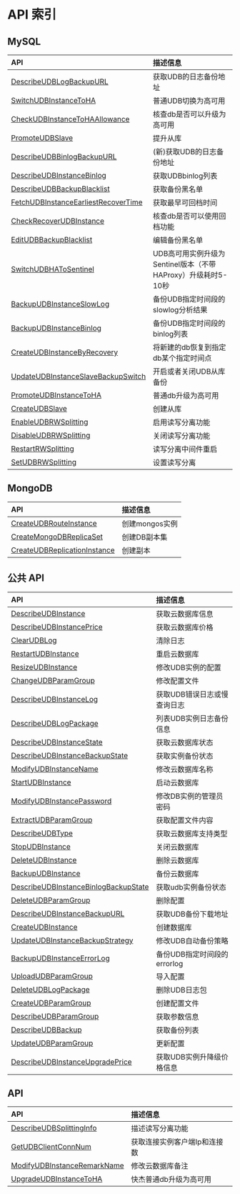 # API 索引

## MySQL

| API | 描述信息 |
|:---|:---|
|[DescribeUDBLogBackupURL](api/udb-api/describe_udb_log_backup_url)|获取UDB的日志备份地址|
|[SwitchUDBInstanceToHA](api/udb-api/switch_udb_instance_to_ha)|普通UDB切换为高可用|
|[CheckUDBInstanceToHAAllowance](api/udb-api/check_udb_instance_to_ha_allowance)|核查db是否可以升级为高可用|
|[PromoteUDBSlave](api/udb-api/promote_udb_slave)|提升从库|
|[DescribeUDBBinlogBackupURL](api/udb-api/describe_udb_binlog_backup_url)|(新)获取UDB的日志备份地址|
|[DescribeUDBInstanceBinlog](api/udb-api/describe_udb_instance_binlog)|获取UDBbinlog列表|
|[DescribeUDBBackupBlacklist](api/udb-api/describe_udb_backup_blacklist)|获取备份黑名单|
|[FetchUDBInstanceEarliestRecoverTime](api/udb-api/fetch_udb_instance_earliest_recover_time)|获取最早可回档时间|
|[CheckRecoverUDBInstance](api/udb-api/check_recover_udb_instance)|核查db是否可以使用回档功能|
|[EditUDBBackupBlacklist](api/udb-api/edit_udb_backup_blacklist)|编辑备份黑名单|
|[SwitchUDBHAToSentinel](api/udb-api/switch_udb_ha_to_sentinel)|UDB高可用实例升级为Sentinel版本（不带HAProxy）升级耗时5-10秒|
|[BackupUDBInstanceSlowLog](api/udb-api/backup_udb_instance_slow_log)|备份UDB指定时间段的slowlog分析结果|
|[BackupUDBInstanceBinlog](api/udb-api/backup_udb_instance_binlog)|备份UDB指定时间段的binlog列表|
|[CreateUDBInstanceByRecovery](api/udb-api/create_udb_instance_by_recovery)|将新建的db恢复到指定db某个指定时间点|
|[UpdateUDBInstanceSlaveBackupSwitch](api/udb-api/update_udb_instance_slave_backup_switch)|开启或者关闭UDB从库备份|
|[PromoteUDBInstanceToHA](api/udb-api/promote_udb_instance_to_ha)|普通db升级为高可用|
|[CreateUDBSlave](api/udb-api/create_udb_slave)|创建从库|
|[EnableUDBRWSplitting](api/udb-api/enable_udb_rw_splitting)|启用读写分离功能|
|[DisableUDBRWSplitting](api/udb-api/disable_udb_rw_splitting)|关闭读写分离功能|
|[RestartRWSplitting](api/udb-api/restart_rw_splitting)|读写分离中间件重启|
|[SetUDBRWSplitting](api/udb-api/set_udb_rw_splitting)|设置读写分离|

## MongoDB

| API | 描述信息 |
|:---|:---|
|[CreateUDBRouteInstance](api/udb-api/create_udb_route_instance)|创建mongos实例|
|[CreateMongoDBReplicaSet](api/udb-api/create_mongo_db_replica_set)|创建DB副本集|
|[CreateUDBReplicationInstance](api/udb-api/create_udb_replication_instance)|创建副本|

## 公共 API

| API | 描述信息 |
|:---|:---|
|[DescribeUDBInstance](api/udb-api/describe_udb_instance)|获取云数据库信息|
|[DescribeUDBInstancePrice](api/udb-api/describe_udb_instance_price)|获取云数据库价格|
|[ClearUDBLog](api/udb-api/clear_udb_log)|清除日志|
|[RestartUDBInstance](api/udb-api/restart_udb_instance)|重启云数据库|
|[ResizeUDBInstance](api/udb-api/resize_udb_instance)|修改UDB实例的配置|
|[ChangeUDBParamGroup](api/udb-api/change_udb_param_group)|修改配置文件|
|[DescribeUDBInstanceLog](api/udb-api/describe_udb_instance_log)|获取UDB错误日志或慢查询日志|
|[DescribeUDBLogPackage](api/udb-api/describe_udb_log_package)|列表UDB实例日志备份信息|
|[DescribeUDBInstanceState](api/udb-api/describe_udb_instance_state)|获取云数据库状态|
|[DescribeUDBInstanceBackupState](api/udb-api/describe_udb_instance_backup_state)|获取实例备份状态|
|[ModifyUDBInstanceName](api/udb-api/modify_udb_instance_name)|修改云数据库名称|
|[StartUDBInstance](api/udb-api/start_udb_instance)|启动云数据库|
|[ModifyUDBInstancePassword](api/udb-api/modify_udb_instance_password)|修改DB实例的管理员密码|
|[ExtractUDBParamGroup](api/udb-api/extract_udb_param_group)|获取配置文件内容|
|[DescribeUDBType](api/udb-api/describe_udb_type)|获取云数据库支持类型|
|[StopUDBInstance](api/udb-api/stop_udb_instance)|关闭云数据库|
|[DeleteUDBInstance](api/udb-api/delete_udb_instance)|删除云数据库|
|[BackupUDBInstance](api/udb-api/backup_udb_instance)|备份云数据库|
|[DescribeUDBInstanceBinlogBackupState](api/udb-api/describe_udb_instance_binlog_backup_state)|获取udb实例备份状态|
|[DeleteUDBParamGroup](api/udb-api/delete_udb_param_group)|删除配置|
|[DescribeUDBInstanceBackupURL](api/udb-api/describe_udb_instance_backup_url)|获取UDB备份下载地址|
|[CreateUDBInstance](api/udb-api/create_udb_instance)|创建数据库|
|[UpdateUDBInstanceBackupStrategy](api/udb-api/update_udb_instance_backup_strategy)|修改UDB自动备份策略|
|[BackupUDBInstanceErrorLog](api/udb-api/backup_udb_instance_error_log)|备份UDB指定时间段的errorlog|
|[UploadUDBParamGroup](api/udb-api/upload_udb_param_group)|导入配置|
|[DeleteUDBLogPackage](api/udb-api/delete_udb_log_package)|删除UDB日志包|
|[CreateUDBParamGroup](api/udb-api/create_udb_param_group)|创建配置文件|
|[DescribeUDBParamGroup](api/udb-api/describe_udb_param_group)|获取参数信息|
|[DescribeUDBBackup](api/udb-api/describe_udb_backup)|获取备份列表|
|[UpdateUDBParamGroup](api/udb-api/update_udb_param_group)|更新配置|
|[DescribeUDBInstanceUpgradePrice](api/udb-api/describe_udb_instance_upgrade_price)|获取UDB实例升降级价格信息|

## API

| API | 描述信息 |
|:---|:---|
|[DescribeUDBSplittingInfo](api/udb-api/describe_udb_splitting_info)|描述读写分离功能|
|[GetUDBClientConnNum](api/udb-api/get_udb_client_conn_num)|获取连接实例客户端Ip和连接数|
|[ModifyUDBInstanceRemarkName](api/udb-api/modify_udb_instance_remark_name)|修改云数据库备注|
|[UpgradeUDBInstanceToHA](api/udb-api/upgrade_udb_instance_to_ha)|快杰普通db升级为高可用|
